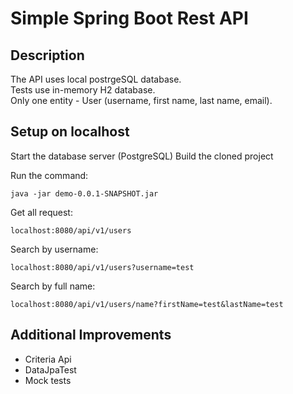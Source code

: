 # Simple Spring Boot Rest API

## Description
The API uses local postrgeSQL database.<br>
Tests use in-memory H2 database.<br>
Only one entity - User (username, first name, last name, email).

## Setup on localhost
Start the database server (PostgreSQL)
Build the cloned project

Run the command:

    java -jar demo-0.0.1-SNAPSHOT.jar

Get all request:

    localhost:8080/api/v1/users

Search by username:

    localhost:8080/api/v1/users?username=test
    
Search by full name:

    localhost:8080/api/v1/users/name?firstName=test&lastName=test
     
## Additional Improvements
* Criteria Api
* DataJpaTest
* Mock tests